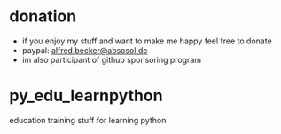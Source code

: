 # donation
* if you enjoy my stuff and want to make me happy feel free to donate
* paypal: alfred.becker@absosol.de
* im also participant of github sponsoring program

# py_edu_learnpython
education training stuff for learning python
